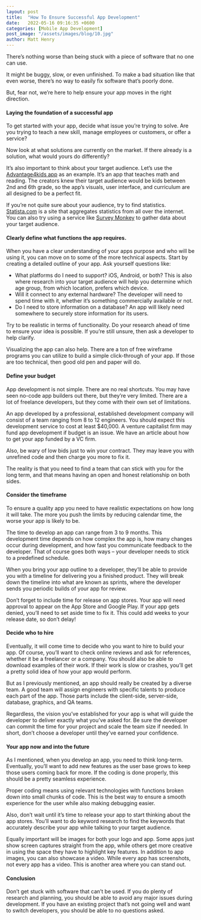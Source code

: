 ```yaml
---
layout: post
title:  "How To Ensure Successful App Development"
date:   2022-05-16 09:16:35 +0600
categories: [Mobile App Development]
post_image: "/assets/images/blog/10.jpg"
author: Matt Henry
---
```


<p>There’s nothing worse than being stuck with a piece of software that no one can use.</p>

<p>It might be buggy, slow, or even unfinished. To make a bad situation like that even worse, there’s no way to easily fix software that’s poorly done.</p>

<p>But, fear not, we’re here to help ensure your app moves in the right direction.</p>

<h4>Laying the foundation of a successful app</h4>

<p>To get started with your app, decide what issue you’re trying to solve. Are you trying to teach a new skill, manage employees or customers, or offer a service?</p>

<p>Now look at what solutions are currently on the market. If there already is a solution, what would yours do differently?</p>

<p>It’s also important to think about your target audience. Let’s use the <a href="https://apps.apple.com/us/app/advantage4kids/id1455897437">Advantage4kids app</a> as an example. It’s an app that teaches math and reading. The creators knew their target audience would be kids between 2nd and 6th grade, so the app’s visuals, user interface, and curriculum are all designed to be a perfect fit.</p>

<p>If you’re not quite sure about your audience, try to find statistics. <a href="https://www.statista.com/">Statista.com</a> is a site that aggregates statistics from all over the internet.  You can also try using a service like <a href="https://www.surveymonkey.com/mp/market-research-surveys/">Survey Monkey</a> to gather data about your target audience.</p>

<h4>Clearly define what functions the app requires.</h4>

<p>When you have a clear understanding of your apps purpose and who will be using it, you can move on to some of the more technical aspects. Start by creating a detailed outline of your app. Ask yourself questions like:</p>

- What platforms do I need to support? iOS, Android, or both? This is also where research into your target audience will help you determine which age group, from which location, prefers which device.
- Will it connect to any external hardware? The developer will need to spend time with it, whether it’s something commercially available or not.
- Do I need to store information on a database? An app will likely need somewhere to securely store information for its users.

<p>Try to be realistic in terms of functionality. Do your research ahead of time to ensure your idea is possible. If you’re still unsure, then ask a developer to help clarify.</p>

<p>Visualizing the app can also help. There are a ton of free wireframe programs you can utilize to build a simple click-through of your app. If those are too technical, then good old pen and paper will do.</p>

<h4>Define your budget</h4>

<p>App development is not simple. There are no real shortcuts. You may have seen no-code app builders out there, but they’re very limited. There are a lot of freelance developers, but they come with their own set of limitations.</p>

<p>An app developed by a professional, established development company will consist of a team ranging from 8 to 12 engineers. You should expect this development service to cost at least $40,000. A venture capitalist firm may fund app development if budget is an issue. We have an article about how to get your app funded by a VC firm.</p>

<p>Also, be wary of low bids just to win your contract. They may leave you with unrefined code and then charge you more to fix it.</p>

<p>The reality is that you need to find a team that can stick with you for the long term, and that means having an open and honest relationship on both sides.</p>

<h4>Consider the timeframe</h4>

To ensure a quality app you need to have realistic expectations on how long it will take. The more you push the limits by reducing calendar time, the worse your app is likely to be.

The time to develop an app can range from 3 to 9 months. This development time depends on how complex the app is, how many changes occur during development, and how fast you communicate feedback to the developer. That of course goes both ways – your developer needs to stick to a predefined schedule.

When you bring your app outline to a developer, they’ll be able to provide you with a timeline for delivering you a finished product. They will break down the timeline into what are known as sprints, where the developer sends you periodic builds of your app for review.

Don’t forget to include time for release on app stores. Your app will need approval to appear on the App Store and Google Play. If your app gets denied, you’ll need to set aside time to fix it. This could add weeks to your release date, so don’t delay!

<h4>Decide who to hire</h4>

Eventually, it will come time to decide who you want to hire to build your app. Of course, you’ll want to check online reviews and ask for references, whether it be a freelancer or a company. You should also be able to download examples of their work. If their work is slow or crashes, you’ll get a pretty solid idea of how your app would perform.

But as I previously mentioned, an app should really be created by a diverse team. A good team will assign engineers with specific talents to produce each part of the app. Those parts include the client-side, server-side, database, graphics, and QA teams.

Regardless, the vision you’ve established for your app is what will guide the developer to deliver exactly what you’ve asked for. Be sure the developer can commit the time for your project and scale the team size if needed. In short, don’t choose a developer until they’ve earned your confidence.

<h4>Your app now and into the future</h4>

As I mentioned, when you develop an app, you need to think long-term. Eventually, you’ll want to add new features as the user base grows to keep those users coming back for more. If the coding is done properly, this should be a pretty seamless experience.

Proper coding means using relevant technologies with functions broken down into small chunks of code. This is the best way to ensure a smooth experience for the user while also making debugging easier.

Also, don’t wait until it’s time to release your app to start thinking about the app stores. You’ll want to do keyword research to find the keywords that accurately describe your app while talking to your target audience.

Equally important will be images for both your logo and app. Some apps just show screen captures straight from the app, while others get more creative in using the space they have to highlight key features. In addition to app images, you can also showcase a video. While every app has screenshots, not every app has a video. This is another area where you can stand out.

<h4>Conclusion</h4>

Don’t get stuck with software that can’t be used. If you do plenty of research and planning, you should be able to avoid any major issues during development. If you have an existing project that’s not going well and want to switch developers, you should be able to no questions asked.


